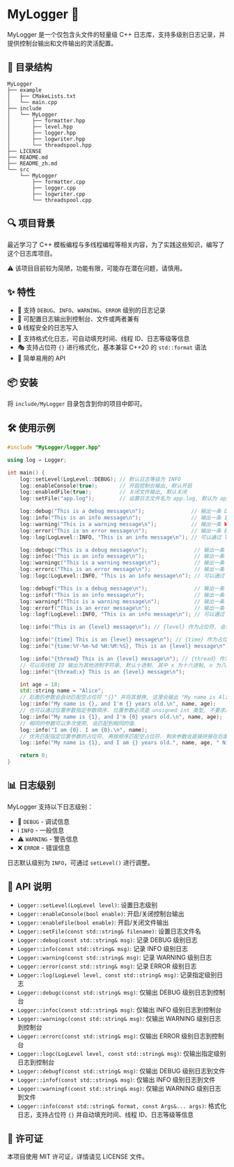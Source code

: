 # MyLogger 🚀

MyLogger 是一个仅包含头文件的轻量级 C++ 日志库，支持多级别日志记录，并提供控制台输出和文件输出的灵活配置。

## 📂 目录结构

```
MyLogger
├── example
│   ├── CMakeLists.txt
│   └── main.cpp
├── include
│   └── MyLogger
│       ├── formatter.hpp
│       ├── level.hpp
│       ├── logger.hpp
│       ├── logwriter.hpp
│       └── threadspool.hpp
├── LICENSE
├── README.md
├── README_zh.md
└── src
    └── MyLogger
        ├── formatter.cpp
        ├── logger.cpp
        ├── logwriter.cpp
        └── threadspool.cpp
```

## 🔍 项目背景

最近学习了 C++ 模板编程与多线程编程等相关内容，为了实践这些知识，编写了这个日志库项目。

⚠️ 该项目目前较为简陋，功能有限，可能存在潜在问题，请慎用。

## ✨ 特性
- 📌 支持 `DEBUG`、`INFO`、`WARNING`、`ERROR` 级别的日志记录
- 📁 可配置日志输出到控制台、文件或两者兼有
- 🔒 线程安全的日志写入
- 📝 支持格式化日志，可自动填充时间、线程 ID、日志等级等信息
- 🎭 支持占位符 `{}` 进行格式化，基本兼容 C++20 的 `std::format` 语法
- 🚀 简单易用的 API

## 📦 安装

将 `include/MyLogger` 目录包含到你的项目中即可。

## 🛠 使用示例

```cpp
#include "MyLogger/logger.hpp"

using log = Logger;

int main() {
    log::setLevel(LogLevel::DEBUG); // 默认日志等级为 INFO
    log::enableConsole(true);       // 开启控制台输出, 默认开启
    log::enabledFile(true);         // 关闭文件输出, 默认关闭
    log::setFile("app.log");        // 设置日志文件名为 app.log, 默认为 app.log

    log::debug("This is a debug message\n");               // 输出一条 DEBUG 级别日志
    log::info("This is an info message\n");                // 输出一条 INFO 级别日志
    log::warning("This is a warning message\n");           // 输出一条 WARNING 级别日志
    log::error("This is an error message\n");              // 输出一条 ERROR 级别日志
    log::log(LogLevel::INFO, "This is an info message\n"); // 可以通过 log() 函数输出日志，效果和前面的完全一致

    log::debugc("This is a debug message\n");               // 输出一条 DEBUG 级别日志, 仅输出到控制台.
    log::infoc("This is an info message\n");                // 输出一条 INFO 级别日志, 仅输出到控制台.
    log::warningc("This is a warning message\n");           // 输出一条 WARNING 级别日志, 仅输出到控制台.
    log::errorc("This is an error message\n");              // 输出一条 ERROR 级别日志, 仅输出到控制台.
    log::logc(LogLevel::INFO, "This is an info message\n"); // 可以通过 logc() 函数输出日志, 仅输出到控制台.

    log::debugf("This is a debug message\n");               // 输出一条 DEBUG 级别日志, 仅输出到文件.
    log::infof("This is an info message\n");                // 输出一条 INFO 级别日志, 仅输出到文件.
    log::warningf("This is a warning message\n");           // 输出一条 WARNING 级别日志, 仅输出到文件.
    log::errorf("This is an error message\n");              // 输出一条 ERROR 级别日志, 仅输出到文件.
    log::logf(LogLevel::INFO, "This is an info message\n"); // 可以通过 logf() 函数输出日志, 仅输出到文件.

    log::info("This is an {level} message\n"); // {level} 作为占位符, 会被替换为实际的日志等级, 这里会被替换为 INFO

    log::info("{time} This is an {level} message\n"); // {time} 作为占位符, 会被替换为当前时间, 这里会输出当前时间
    log::info("{time:%Y-%m-%d %H:%M:%S}, This is an {level} message\n"); // 当前时间的输出格式可以自定义, 这是默认的格式

    log::info("{thread} This is an {level} message\n"); // {thread} 作为占位符, 会被替换为当前线程 ID, 这里会输出当前线程 ID
    // 可以将线程 ID 输出为其他进制字符串, 默认十进制. 其中 x 为十六进制, o 为八进制, b 为二进制, d 为十进制. 大小写均可.
    log::info("{thread:x} This is an {level} message\n");

    int age = 18;
    std::string name = "Alice";
    // 后面的参数会自动匹配空占位符 "{}" 并将其替换, 这里会输出 "My name is Alice, and I'm 18 years old."
    log::info("My name is {}, and I'm {} years old.\n", name, age);
    // 也可以通过位置参数指定参数顺序. 位置参数必须是 unsigned int 类型, 不要求从 0 开始, 不要求连续, 会按照升序匹配.
    log::info("My name is {1}, and I'm {0} years old.\n", name, age);
    // 相同的参数可以多次使用, 会匹配到相同的值.
    log::info("I am {0}. I am {0}.\n", name);
    // 优先匹配指定位置参数的占位符, 再按顺序匹配空占位符. 剩余参数会直接拼接在后面. 若参数数量不够, 则会报错.
    log::info("My name is {1}, and I am {} years old.", name, age, " Nice to meet you.\n");

    return 0;
}
```

## 📊 日志级别

MyLogger 支持以下日志级别：

- 🐛 `DEBUG`   - 调试信息
- ℹ️  `INFO`    - 一般信息
- ⚠️  `WARNING` - 警告信息
- ❌ `ERROR`   - 错误信息

日志默认级别为 `INFO`，可通过 `setLevel()` 进行调整。

## 🔧 API 说明

- `Logger::setLevel(LogLevel level)`: 设置日志级别
- `Logger::enableConsole(bool enable)`: 开启/关闭控制台输出
- `Logger::enableFile(bool enable)`: 开启/关闭文件输出
- `Logger::setFile(const std::string& filename)`: 设置日志文件名
- `Logger::debug(const std::string& msg)`: 记录 DEBUG 级别日志
- `Logger::info(const std::string& msg)`: 记录 INFO 级别日志
- `Logger::warning(const std::string& msg)`: 记录 WARNING 级别日志
- `Logger::error(const std::string& msg)`: 记录 ERROR 级别日志
- `Logger::log(LogLevel level, const std::string& msg)`: 记录指定级别日志
- `Logger::debugc(const std::string& msg)`: 仅输出 DEBUG 级别日志到控制台
- `Logger::infoc(const std::string& msg)`: 仅输出 INFO 级别日志到控制台
- `Logger::warningc(const std::string& msg)`: 仅输出 WARNING 级别日志到控制台
- `Logger::errorc(const std::string& msg)`: 仅输出 ERROR 级别日志到控制台
- `Logger::logc(LogLevel level, const std::string& msg)`: 仅输出指定级别日志到控制台
- `Logger::debugf(const std::string& msg)`: 仅输出 DEBUG 级别日志到文件
- `Logger::infof(const std::string& msg)`: 仅输出 INFO 级别日志到文件
- `Logger::warningf(const std::string& msg)`: 仅输出 WARNING 级别日志到文件
- `Logger::info(const std::string& format, const Args&... args)`: 格式化日志，支持占位符 `{}` 并自动填充时间、线程 ID、日志等级等信息

## 📜 许可证

本项目使用 MIT 许可证，详情请见 LICENSE 文件。


